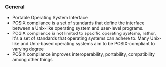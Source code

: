 ### General
- Portable Operating System Interface
- POSIX compliance is a set of standards that define the interface between a Unix-like operating system and user-level programs. 
- POSIX compliance is not limited to specific operating systems; rather, it's a set of standards that operating systems can adhere to. Many Unix-like and Unix-based operating systems aim to be POSIX-compliant to varying degree
- POSIX compliance improves interoperability, portability, compatibility among other things
